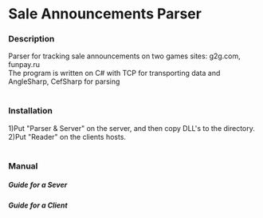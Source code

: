 # Sale Announcements Parser
<h3>Description</h3> 
Parser for tracking sale announcements on two games sites: g2g.com, funpay.ru<br/>
The program is written on C# with TCP for transporting data and AngleSharp, CefSharp for parsing<br/><br/>
<h3>Installation</h3> 
1)Put "Parser & Server" on the server, and then copy DLL's to the directory. <br/>
2)Put "Reader" on the clients hosts.<br/><br/>
<h3>Manual</h3> 
<h5>Guide for a Sever</h5>
<h5>Guide for a Client</h5>
